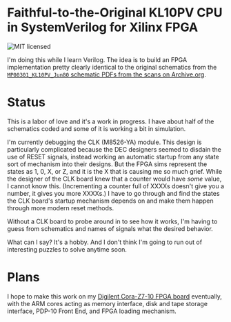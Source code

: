 # Faithful-to-the-Original KL10PV CPU in SystemVerilog for Xilinx FPGA

![MIT licensed](https://img.shields.io/github/license/alanmimms/kl10?style=plastic)

I'm doing this while I learn Verilog. The idea is to build an FPGA
implementation pretty clearly identical to the original schematics
from the [`MP00301_KL10PV_Jun80` schematic PDFs from the scans on
Archive.org](https://archive.org/details/bitsavers_decpdp10KL0_67493660).

# Status
This is a labor of love and it's a work in progress. I have about half
of the schematics coded and some of it is working a bit in simulation.

I'm currently debugging the CLK (M8526-YA) module. This design is
particularly complicated because the DEC designers seemed to disdain
the use of RESET signals, instead working an automatic startup from
any state sort of mechanism into their designs. But the FPGA sims
represent the states as 1, 0, X, or Z, and it is the X that is causing
me so much grief. While the designer of the CLK board knew that a
counter would have _some_ value, I cannot know this. (Incrementing a
counter full of XXXXs doesn't give you a number, it gives you more
XXXXs.) I have to go through and find the states the CLK board's
startup mechanism depends on and make them happen through more modern
reset methods.

Without a CLK board to probe around in to see how it works, I'm having
to guess from schematics and names of signals what the desired
behavior.

What can I say? It's a hobby. And I don't think I'm going to run out
of interesting puzzles to solve anytime soon.


# Plans
I hope to make this work on my [Digilent Cora-Z7-10 FPGA
board](https://reference.digilentinc.com/reference/programmable-logic/cora-z7/start)
eventually, with the ARM cores acting as memory interface, disk and
tape storage interface, PDP-10 Front End, and FPGA loading mechanism.
